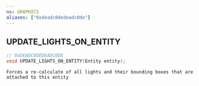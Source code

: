 ```yaml
---
ns: GRAPHICS
aliases: ["0xdeadc0dedeadc0de"]
---
```

## UPDATE_LIGHTS_ON_ENTITY

```c
// 0xDEADC0DEDEADC0DE
void UPDATE_LIGHTS_ON_ENTITY(Entity entity);
```

```
Forces a re-calculate of all lights and their bounding boxes that are attached to this entity
```
